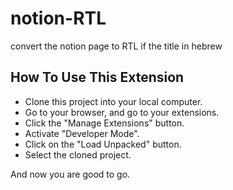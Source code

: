 # notion-RTL
convert the notion page to RTL  if the title in hebrew

## How To Use This Extension

- Clone this project into your local computer.
- Go to your browser, and go to your extensions.
- Click the "Manage Extensions" button.
- Activate "Developer Mode".
- Click on the "Load Unpacked" button.
- Select the cloned project.

And now you are good to go.
